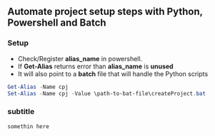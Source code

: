 ## Automate project setup steps with Python, Powershell and Batch

### Setup
- Check/Register __**alias_name**__ in powershell.
- If **Get-Alias** returns error than __**alias_name**__ is **unused**
- It will also point to a **batch** file that will handle the Python scripts
```powershell
Get-Alias -Name cpj
Set-Alias -Name cpj -Value \path-to-bat-file\createProject.bat
```

### subtitle
```
somethin here
```